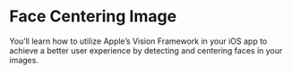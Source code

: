 # Face Centering Image
You’ll learn how to utilize Apple’s Vision Framework in your iOS app to achieve a better user experience by detecting and centering faces in your images.
